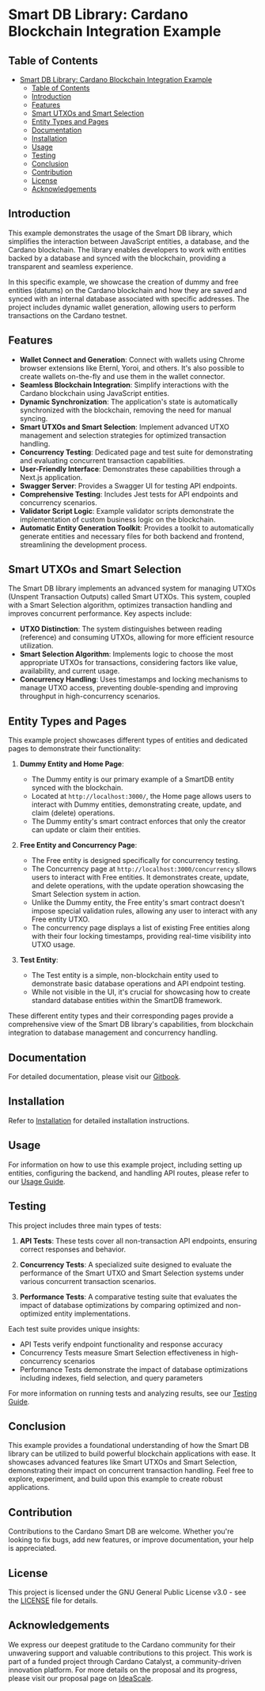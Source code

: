 # Smart DB Library: Cardano Blockchain Integration Example

## Table of Contents
- [Smart DB Library: Cardano Blockchain Integration Example](#smart-db-library-cardano-blockchain-integration-example)
  - [Table of Contents](#table-of-contents)
  - [Introduction](#introduction)
  - [Features](#features)
  - [Smart UTXOs and Smart Selection](#smart-utxos-and-smart-selection)
  - [Entity Types and Pages](#entity-types-and-pages)
  - [Documentation](#documentation)
  - [Installation](#installation)
  - [Usage](#usage)
  - [Testing](#testing)
  - [Conclusion](#conclusion)
  - [Contribution](#contribution)
  - [License](#license)
  - [Acknowledgements](#acknowledgements)

## Introduction

This example demonstrates the usage of the Smart DB library, which simplifies the interaction between JavaScript entities, a database, and the Cardano blockchain. The library enables developers to work with entities backed by a database and synced with the blockchain, providing a transparent and seamless experience.

In this specific example, we showcase the creation of dummy and free entities (datums) on the Cardano blockchain and how they are saved and synced with an internal database associated with specific addresses. The project includes dynamic wallet generation, allowing users to perform transactions on the Cardano testnet.

## Features

- **Wallet Connect and Generation**: Connect with wallets using Chrome browser extensions like Eternl, Yoroi, and others. It's also possible to create wallets on-the-fly and use them in the wallet connector.
- **Seamless Blockchain Integration**: Simplify interactions with the Cardano blockchain using JavaScript entities.
- **Dynamic Synchronization**: The application's state is automatically synchronized with the blockchain, removing the need for manual syncing.
- **Smart UTXOs and Smart Selection**: Implement advanced UTXO management and selection strategies for optimized transaction handling.
- **Concurrency Testing**: Dedicated page and test suite for demonstrating and evaluating concurrent transaction capabilities.
- **User-Friendly Interface**: Demonstrates these capabilities through a Next.js application.
- **Swagger Server**: Provides a Swagger UI for testing API endpoints.
- **Comprehensive Testing**: Includes Jest tests for API endpoints and concurrency scenarios.
- **Validator Script Logic**: Example validator scripts demonstrate the implementation of custom business logic on the blockchain.
- **Automatic Entity Generation Toolkit**: Provides a toolkit to automatically generate entities and necessary files for both backend and frontend, streamlining the development process.

## Smart UTXOs and Smart Selection

The Smart DB library implements an advanced system for managing UTXOs (Unspent Transaction Outputs) called Smart UTXOs. This system, coupled with a Smart Selection algorithm, optimizes transaction handling and improves concurrent performance. Key aspects include:

- **UTXO Distinction**: The system distinguishes between reading (reference) and consuming UTXOs, allowing for more efficient resource utilization.
- **Smart Selection Algorithm**: Implements logic to choose the most appropriate UTXOs for transactions, considering factors like value, availability, and current usage.
- **Concurrency Handling**: Uses timestamps and locking mechanisms to manage UTXO access, preventing double-spending and improving throughput in high-concurrency scenarios.

## Entity Types and Pages

This example project showcases different types of entities and dedicated pages to demonstrate their functionality:

1. **Dummy Entity and Home Page**: 
   - The Dummy entity is our primary example of a SmartDB entity synced with the blockchain.
   - Located at `http://localhost:3000/`, the Home page allows users to interact with Dummy entities, demonstrating create, update, and claim (delete) operations.
   - The Dummy entity's smart contract enforces that only the creator can update or claim their entities.

2. **Free Entity and Concurrency Page**: 
   - The Free entity is designed specifically for concurrency testing. 
   - The Concurrency page at `http://localhost:3000/concurrency` sllows users to interact with Free entities. It demonstrates create, update, and delete operations, with the update operation showcasing the Smart Selection system in action.
   - Unlike the Dummy entity, the Free entity's smart contract doesn't impose special validation rules, allowing any user to interact with any Free entity UTXO.
   - The concurrency page displays a list of existing Free entities along with their four locking timestamps, providing real-time visibility into UTXO usage.

3. **Test Entity**: 
   - The Test entity is a simple, non-blockchain entity used to demonstrate basic database operations and API endpoint testing.
   - While not visible in the UI, it's crucial for showcasing how to create standard database entities within the SmartDB framework.

These different entity types and their corresponding pages provide a comprehensive view of the Smart DB library's capabilities, from blockchain integration to database management and concurrency handling.

## Documentation

For detailed documentation, please visit our [Gitbook](https://protofire-docs.gitbook.io/smartdb/smartdb-example/).

## Installation

Refer to [Installation](docs/installation.md) for detailed installation instructions.

## Usage

For information on how to use this example project, including setting up entities, configuring the backend, and handling API routes, please refer to our [Usage Guide](docs/usage.md).

## Testing

This project includes three main types of tests:

1. **API Tests**: These tests cover all non-transaction API endpoints, ensuring correct responses and behavior.

2. **Concurrency Tests**: A specialized suite designed to evaluate the performance of the Smart UTXO and Smart Selection systems under various concurrent transaction scenarios.

3. **Performance Tests**: A comparative testing suite that evaluates the impact of database optimizations by comparing optimized and non-optimized entity implementations.

Each test suite provides unique insights:
- API Tests verify endpoint functionality and response accuracy
- Concurrency Tests measure Smart Selection effectiveness in high-concurrency scenarios
- Performance Tests demonstrate the impact of database optimizations including indexes, field selection, and query parameters

For more information on running tests and analyzing results, see our [Testing Guide](docs/tests.md).

## Conclusion

This example provides a foundational understanding of how the Smart DB library can be utilized to build powerful blockchain applications with ease. It showcases advanced features like Smart UTXOs and Smart Selection, demonstrating their impact on concurrent transaction handling. Feel free to explore, experiment, and build upon this example to create robust applications.

## Contribution

Contributions to the Cardano Smart DB are welcome. Whether you're looking to fix bugs, add new features, or improve documentation, your help is appreciated.

## License

This project is licensed under the GNU General Public License v3.0 - see the [LICENSE](LICENSE) file for details.

## Acknowledgements

We express our deepest gratitude to the Cardano community for their unwavering support and valuable contributions to this project. This work is part of a funded project through Cardano Catalyst, a community-driven innovation platform. For more details on the proposal and its progress, please visit our proposal page on [IdeaScale](https://cardano.ideascale.com/c/idea/110478).